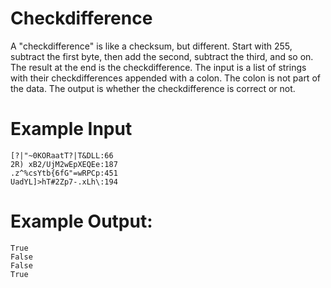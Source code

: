 <!-- RATING: Easy -->
<!-- NAME: Checkdifference -->
<!-- GENERATOR: generator.py -->
# Checkdifference

A "checkdifference" is like a checksum, but different.  Start with 255, subtract the first byte, then add the second, subtract the third, and so on.  The result at the end is the checkdifference.  The input is a list of strings with their checkdifferences appended with a colon.  The colon is not part of the data.  The output is whether the checkdifference is correct or not.

# Example Input
```
[?|"~0KORaatT?|T&DLL:66
2R) xB2/UjM2wEpXEQEe:187
.z^%csYtb{6fG"=wRPCp:451
UadYL]>hT#2Zp7-.xLh\:194
```

# Example Output:
```
True
False
False
True
```
